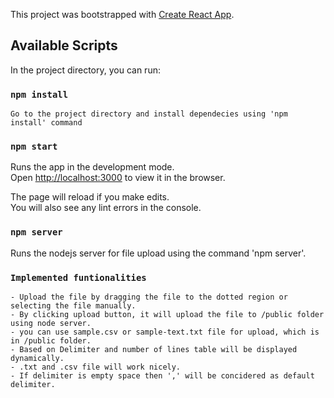 This project was bootstrapped with [Create React App](https://github.com/facebook/create-react-app).

## Available Scripts

In the project directory, you can run:


### `npm install`

    Go to the project directory and install dependecies using 'npm install' command

### `npm start`

Runs the app in the development mode.<br />
Open [http://localhost:3000](http://localhost:3000) to view it in the browser.

The page will reload if you make edits.<br />
You will also see any lint errors in the console.

### `npm server`

Runs the nodejs server for file upload using the command 'npm server'.

### `Implemented funtionalities`

    - Upload the file by dragging the file to the dotted region or selecting the file manually.
    - By clicking upload button, it will upload the file to /public folder using node server.
    - you can use sample.csv or sample-text.txt file for upload, which is in /public folder.
    - Based on Delimiter and number of lines table will be displayed dynamically.
    - .txt and .csv file will work nicely.
    - If delimiter is empty space then ',' will be concidered as default delimiter.
    
